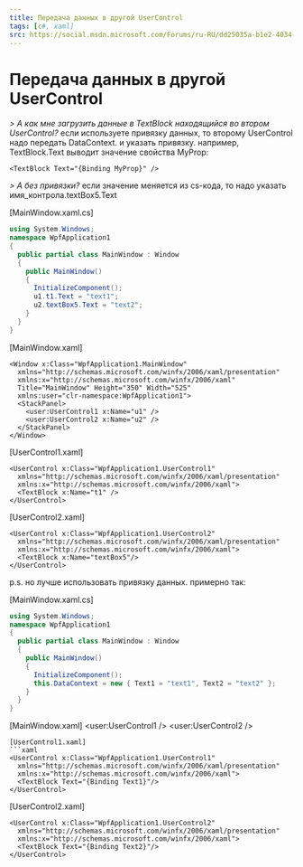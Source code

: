 ```yaml
---
title: Передача данных в другой UserControl
tags: [c#, xaml]
src: https://social.msdn.microsoft.com/Forums/ru-RU/dd25035a-b1e2-4034-bef4-dad15f132e69/-usercontrol?forum=fordesktopru
---
```

# Передача данных в другой UserControl
*> А как мне загрузить данные в TextBlock находящийся во втором UserControl?*
если используете привязку данных, то второму UserControl надо передать DataContext.
и указать привязку. например, TextBlock.Text выводит значение свойства MyProp: 
```xaml
<TextBlock Text="{Binding MyProp}" />
```
*> А без привязки?*
если значение меняется из cs-кода, то надо указать имя_контрола.textBox5.Text

[MainWindow.xaml.cs]
```c#
using System.Windows;
namespace WpfApplication1
{
  public partial class MainWindow : Window
  {
    public MainWindow()
    {
      InitializeComponent();
      u1.t1.Text = "text1";
      u2.textBox5.Text = "text2";
    }
  }
}
```
[MainWindow.xaml]
```xaml
<Window x:Class="WpfApplication1.MainWindow"
  xmlns="http://schemas.microsoft.com/winfx/2006/xaml/presentation"
  xmlns:x="http://schemas.microsoft.com/winfx/2006/xaml"
  Title="MainWindow" Height="350" Width="525"
  xmlns:user="clr-namespace:WpfApplication1">
  <StackPanel>
    <user:UserControl1 x:Name="u1" />
    <user:UserControl2 x:Name="u2" />
  </StackPanel>
</Window>
```
[UserControl1.xaml]
```xaml
<UserControl x:Class="WpfApplication1.UserControl1"
  xmlns="http://schemas.microsoft.com/winfx/2006/xaml/presentation"
  xmlns:x="http://schemas.microsoft.com/winfx/2006/xaml">
  <TextBlock x:Name="t1" />
</UserControl>
```
[UserControl2.xaml]
```xaml
<UserControl x:Class="WpfApplication1.UserControl2"
  xmlns="http://schemas.microsoft.com/winfx/2006/xaml/presentation"
  xmlns:x="http://schemas.microsoft.com/winfx/2006/xaml">
  <TextBlock x:Name="textBox5"/>
</UserControl>
```
p.s.
но лучше использовать привязку данных. примерно так:

[MainWindow.xaml.cs]
```c#
using System.Windows;
namespace WpfApplication1
{
  public partial class MainWindow : Window
  {
    public MainWindow()
    {
      InitializeComponent();
      this.DataContext = new { Text1 = "text1", Text2 = "text2" };
    }
  }
}
```
[MainWindow.xaml]
<Window x:Class="WpfApplication1.MainWindow"
  xmlns="http://schemas.microsoft.com/winfx/2006/xaml/presentation"
  xmlns:x="http://schemas.microsoft.com/winfx/2006/xaml"
  Title="MainWindow" Height="350" Width="525"
  xmlns:user="clr-namespace:WpfApplication1">
  <StackPanel>
    <user:UserControl1 />
    <user:UserControl2 />
  </StackPanel>
</Window>
```
[UserControl1.xaml]
```xaml
<UserControl x:Class="WpfApplication1.UserControl1"
  xmlns="http://schemas.microsoft.com/winfx/2006/xaml/presentation"
  xmlns:x="http://schemas.microsoft.com/winfx/2006/xaml">
  <TextBlock Text="{Binding Text1}"/>
</UserControl>
```
[UserControl2.xaml]
```xaml
<UserControl x:Class="WpfApplication1.UserControl2"
  xmlns="http://schemas.microsoft.com/winfx/2006/xaml/presentation"
  xmlns:x="http://schemas.microsoft.com/winfx/2006/xaml">
  <TextBlock Text="{Binding Text2}"/>
</UserControl>
```
